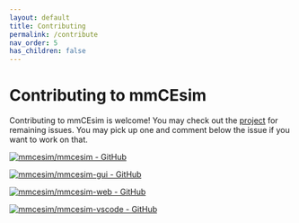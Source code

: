 ```yaml
---
layout: default
title: Contributing
permalink: /contribute
nav_order: 5
has_children: false
---
```


# Contributing to mmCEsim

Contributing to mmCEsim is welcome!
You may check out the [project](https://github.com/orgs/mmcesim/projects/1)
for remaining issues.
You may pick up one and comment below the issue if you want to work on that.

[![mmcesim/mmcesim - GitHub](https://gh-card.dev/repos/mmcesim/mmcesim.svg)](https://github.com/mmcesim/mmcesim)

[![mmcesim/mmcesim-gui - GitHub](https://gh-card.dev/repos/mmcesim/mmcesim-gui.svg)](https://github.com/mmcesim/mmcesim-gui)

[![mmcesim/mmcesim-web - GitHub](https://gh-card.dev/repos/mmcesim/mmcesim-web.svg)](https://github.com/mmcesim/mmcesim-web)

[![mmcesim/mmcesim-vscode - GitHub](https://gh-card.dev/repos/mmcesim/mmcesim-vscode.svg)](https://github.com/mmcesim/mmcesim-vscode)

